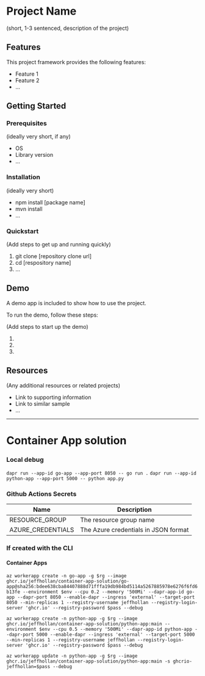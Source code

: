 # Project Name

(short, 1-3 sentenced, description of the project)

## Features

This project framework provides the following features:

* Feature 1
* Feature 2
* ...

## Getting Started

### Prerequisites

(ideally very short, if any)

- OS
- Library version
- ...

### Installation

(ideally very short)

- npm install [package name]
- mvn install
- ...

### Quickstart
(Add steps to get up and running quickly)

1. git clone [repository clone url]
2. cd [respository name]
3. ...


## Demo

A demo app is included to show how to use the project.

To run the demo, follow these steps:

(Add steps to start up the demo)

1.
2.
3.

## Resources

(Any additional resources or related projects)

- Link to supporting information
- Link to similar sample
- ...


-----

# Container App solution

### Local debug

`dapr run --app-id go-app --app-port 8050 -- go run .`
`dapr run --app-id python-app --app-port 5000 -- python app.py`
### Github Actions Secrets

| Name | Description |
|------|-------------|
| RESOURCE_GROUP | The resource group name |
| AZURE_CREDENTIALS | The Azure credentials in JSON format |

### If created with the CLI

#### Container Apps

`az workerapp create -n go-app -g $rg --image ghcr.io/jeffhollan/container-app-solution/go-app@sha256:bdee638cba84407888d71fffa19db984bd5114a5267885978e6276f6fd6b13fe --environment $env --cpu 0.2 --memory '500Mi' --dapr-app-id go-app --dapr-port 8050 --enable-dapr --ingress 'external' --target-port 8050 --min-replicas 1 --registry-username jeffhollan --registry-login-server 'ghcr.io' --registry-password $pass --debug`

`az workerapp create -n python-app -g $rg --image ghcr.io/jeffhollan/container-app-solution/python-app:main --environment $env --cpu 0.5 --memory '500Mi' --dapr-app-id python-app --dapr-port 5000 --enable-dapr --ingress 'external' --target-port 5000 --min-replicas 1 --registry-username jeffhollan --registry-login-server 'ghcr.io' --registry-password $pass --debug`

`az workerapp update -n python-app -g $rg --image ghcr.io/jeffhollan/container-app-solution/python-app:main -s ghcrio-jeffhollan=$pass --debug`